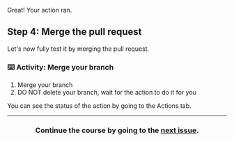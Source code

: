 Great! Your action ran.

## Step 4: Merge the pull request
Let's now fully test it by merging the pull request.

### :keyboard: Activity: Merge your branch

1. Merge your branch
1. DO NOT delete your branch, wait for the action to do it for you

You can see the status of the action by going to the Actions tab.

<hr>
<h3 align="center">Continue the course by going to the <a href="{{ url }}">next issue</a>.</h3>